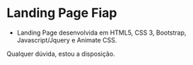 # Landing Page Fiap

- Landing Page desenvolvida em HTML5, CSS 3, Bootstrap, Javascript/Jquery e Animate CSS.

Qualquer dúvida, estou a disposição.